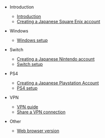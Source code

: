 - Introduction
    - [Introduction](README?id=introduction)
    - [Creating a Japanese Square Enix account](README?id=creating-a-japanese-square-enix-account)
- Windows
    - [Windows setup](windows)
- Switch
    - [Creating a Japanese Nintendo account](switch?id=creating-a-japanese-nintendo-account)
    - [Switch setup](switch?id=switch-setup)
- PS4
    - [Creating a Japanese Playstation Account](ps4?id=creating-a-japanese-playstation-account)
    - [PS4 setup](ps4?id=ps4-setup)
- VPN
    - [VPN guide](vpn?id=vpn-guide)
    - [Share a VPN connection](vpn?id=share-a-vpn-connection)

- Other
    - [Web browser version](browser)